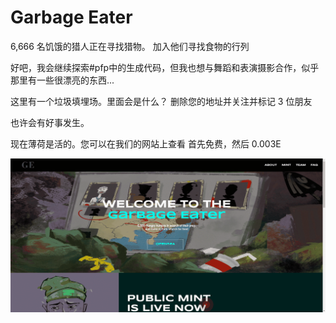 # Garbage Eater

6,666 名饥饿的猎人正在寻找猎物。
加入他们寻找食物的行列

好吧，我会继续探索#pfp中的生成代码，但我也想与舞蹈和表演摄影合作，似乎那里有一些很漂亮的东西...

这里有一个垃圾填埋场。里面会是什么？
删除您的地址并关注并标记 3 位朋友

也许会有好事发生。

现在薄荷是活的。您可以在我们的网站上查看
首先免费，然后 0.003E

![ft](dd0cdf3a-b744-4dcb-980c-404019abb840_.png)
